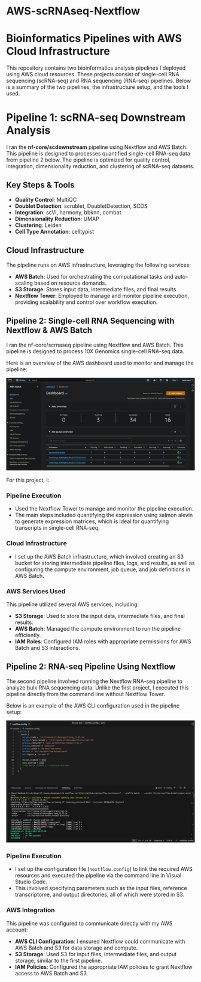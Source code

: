 # AWS-scRNAseq-Nextflow
# Bioinformatics Pipelines with AWS Cloud Infrastructure

This repository contains two bioinformatics analysis pipelines I deployed using AWS cloud resources. These projects consist of single-cell RNA sequencing (scRNA-seq) and RNA sequencing (RNA-seq) pipelines. Below is a summary of the two pipelines, the infrastructure setup, and the tools I used.

# Pipeline 1: scRNA-seq Downstream Analysis

I ran the **nf-core/scdownstream** pipeline using Nextflow and AWS Batch. This pipeline is designed to processes quantified single-cell RNA-seq data from pipeline 2 below. The pipeline is optimized for quality control, integration, dimensionality reduction, and clustering of scRNA-seq datasets.

## Key Steps & Tools

- **Quality Control**: MultiQC
- **Doublet Detection**: scrublet, DoubletDetection, SCDS
- **Integration**: scVI, harmony, bbknn, combat
- **Dimensionality Reduction**: UMAP
- **Clustering**: Leiden
- **Cell Type Annotation**: celltypist

## Cloud Infrastructure

The pipeline runs on AWS infrastructure, leveraging the following services:

- **AWS Batch**: Used for orchestrating the computational tasks and auto-scaling based on resource demands.
- **S3 Storage**: Stores input data, intermediate files, and final results.
- **Nextflow Tower**: Employed to manage and monitor pipeline execution, providing scalability and control over workflow execution.

## Pipeline 2: Single-cell RNA Sequencing with Nextflow & AWS Batch

I ran the nf-core/scrnaseq pipeline using Nextflow and AWS Batch. This pipeline is designed to process 10X Genomics single-cell RNA-seq data. 

Here is an overview of the AWS dashboard used to monitor and manage the pipeline:

![AWS Dashboard](./figures/aws-dashboard.png)

For this project, I:


### Pipeline Execution
- Used the Nextflow Tower to manage and monitor the pipeline execution.
- The main steps included quantifying the expression using salmon alevin to generate expression matrices, which is ideal for quantifying transcripts in single-cell RNA-seq.

### Cloud Infrastructure
- I set up the AWS Batch infrastructure, which involved creating an S3 bucket for storing intermediate pipeline files, logs, and results, as well as configuring the compute environment, job queue, and job definitions in AWS Batch.

### AWS Services Used
This pipeline utilized several AWS services, including:

- **S3 Storage**: Used to store the input data, intermediate files, and final results.
- **AWS Batch**: Managed the compute environment to run the pipeline efficiently.
- **IAM Roles**: Configured IAM roles with appropriate permissions for AWS Batch and S3 interactions.

## Pipeline 2: RNA-seq Pipeline Using Nextflow

The second pipeline involved running the Nextflow RNA-seq pipeline to analyze bulk RNA sequencing data. Unlike the first project, I executed this pipeline directly from the command line without Nextflow Tower.

Below is an example of the AWS CLI configuration used in the pipeline setup:

![AWS CLI Configuration](./figures/aws-cli.png)

### Pipeline Execution
- I set up the configuration file (`nextflow.config`) to link the required AWS resources and executed the pipeline via the command line in Visual Studio Code.
- This involved specifying parameters such as the input files, reference transcriptome, and output directories, all of which were stored in S3.

### AWS Integration
This pipeline was configured to communicate directly with my AWS account:

- **AWS CLI Configuration**: I ensured Nextflow could communicate with AWS Batch and S3 for data storage and compute.
- **S3 Storage**: Used S3 for input files, intermediate files, and output storage, similar to the first pipeline.
- **IAM Policies**: Configured the appropriate IAM policies to grant Nextflow access to AWS Batch and S3.
